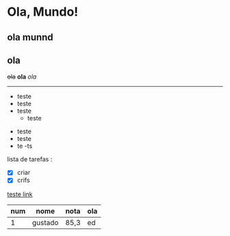 # Ola, Mundo!
## ola munnd
   **ola**
   ---
   ~~ola~~
   __ola__
   _ola_
 
 ---
 
* teste
* teste
* teste
    * teste
 - teste
 - teste
 - te
    -ts
    
   
lista de tarefas :

- [x] criar
- [x] crifs

[teste link](https://github.com/FilipeMignac/olamundo/blob/main/README.md)



num | nome | nota | ola
---|---|---|---
1 | gustado | 85,3 | ed

